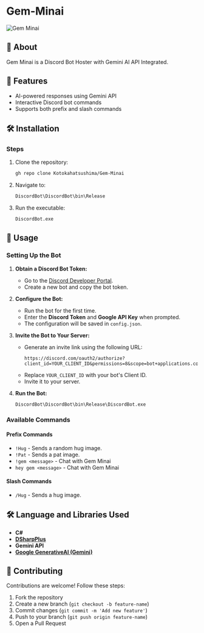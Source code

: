 # Gem-Minai

![Gem Minai](https://github.com/user-attachments/assets/cf4df805-1c33-40a8-8ac4-527a8f027c53)


## 📌 About
Gem Minai is a Discord Bot Hoster with Gemini AI API Integrated.

## 🚀 Features

- AI-powered responses using Gemini API
- Interactive Discord bot commands
- Supports both prefix and slash commands


## 🛠️ Installation
### Steps
1. Clone the repository:
   ```sh
   gh repo clone Kotokahatsushima/Gem-Minai
   ```
2. Navigate to:
   ```sh
   DiscordBot\DiscordBot\bin\Release
   ```
3. Run the executable:
   ```sh
   DiscordBot.exe
   ```
## 📖 Usage

### Setting Up the Bot

1. **Obtain a Discord Bot Token:**

   - Go to the [Discord Developer Portal](https://discord.com/developers/applications).
   - Create a new bot and copy the bot token.

2. **Configure the Bot:**

   - Run the bot for the first time.
   - Enter the **Discord Token** and **Google API Key** when prompted.
   - The configuration will be saved in `config.json`.

3. **Invite the Bot to Your Server:**

   - Generate an invite link using the following URL:
     ```
     https://discord.com/oauth2/authorize?client_id=YOUR_CLIENT_ID&permissions=8&scope=bot+applications.commands
     ```
   - Replace `YOUR_CLIENT_ID` with your bot's Client ID.
   - Invite it to your server.

4. **Run the Bot:**

   ```sh
   DiscordBot\DiscordBot\bin\Release\DiscordBot.exe
   ```

### Available Commands

#### Prefix Commands

- `!Hug` - Sends a random hug image.
- `!Pat` - Sends a pat image.
- `!gem <message>` - Chat with Gem Minai
- `hey gem <message>` - Chat with Gem Minai

#### Slash Commands

- `/Hug` - Sends a hug image.

## 🛠️ Language and Libraries Used
- **C#**
- **[DSharpPlus](https://github.com/DSharpPlus/DSharpPlus)**
- **Gemini API**
- **[Google GenerativeAI (Gemini)](https://github.com/gunpal5/Google_GenerativeAI)**

## 🤝 Contributing
Contributions are welcome! Follow these steps:
1. Fork the repository
2. Create a new branch (`git checkout -b feature-name`)
3. Commit changes (`git commit -m 'Add new feature'`)
4. Push to your branch (`git push origin feature-name`)
5. Open a Pull Request

